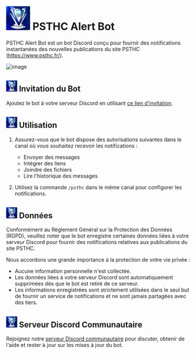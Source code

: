# <img src="https://github.com/ElieTaillard/PSTHC-Alert-Bot/blob/main/logo.jpg" width="65" height="65"> PSTHC Alert Bot

PSTHC Alert Bot est un bot Discord conçu pour fournir des notifications instantanées des nouvelles publications du site PSTHC (https://www.psthc.fr/).

![image](https://github.com/ElieTaillard/PSTHC-Alert-Bot/assets/54487782/97a170e2-6fab-44a8-8c04-a1fa70b5893e)

## <img src="https://github.com/ElieTaillard/PSTHC-Alert-Bot/blob/main/logo.jpg" width="30" height="30"> Invitation du Bot

Ajoutez le bot à votre serveur Discord en utilisant [ce lien d'invitation](https://discord.com/api/oauth2/authorize?client_id=1162787779219042314&permissions=116736&scope=bot).

## <img src="https://github.com/ElieTaillard/PSTHC-Alert-Bot/blob/main/logo.jpg" width="30" height="30"> Utilisation

1. Assurez-vous que le bot dispose des autorisations suivantes dans le canal où vous souhaitez recevoir les notifications :
   - Envoyer des messages
   - Intégrer des liens
   - Joindre des fichiers
   - Lire l'historique des messages

2. Utilisez la commande `/psthc` dans le même canal pour configurer les notifications.

## <img src="https://github.com/ElieTaillard/PSTHC-Alert-Bot/blob/main/logo.jpg" width="30" height="30"> Données

Conformément au Règlement Général sur la Protection des Données (RGPD), veuillez noter que le bot enregistre certaines données liées à votre serveur Discord pour fournir des notifications relatives aux publications du site PSTHC.

Nous accordons une grande importance à la protection de votre vie privée :
- Aucune information personnelle n'est collectée.
- Les données liées à votre serveur Discord sont automatiquement supprimées dès que le bot est retiré de ce serveur.
- Les informations enregistrées sont strictement utilisées dans le seul but de fournir un service de notifications et ne sont jamais partagées avec des tiers.

## <img src="https://github.com/ElieTaillard/PSTHC-Alert-Bot/blob/main/logo.jpg" width="30" height="30"> Serveur Discord Communautaire

Rejoignez notre [serveur Discord communautaire](https://discord.gg/SebArsY4JN) pour discuter, obtenir de l'aide et rester à jour sur les mises à jour du bot.
